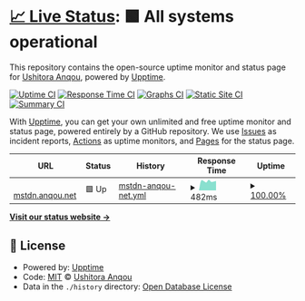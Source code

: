 # [📈 Live Status](https://ushitora-anqou.github.io/upptime-mstdn.anqou.net): <!--live status--> **🟩 All systems operational**

This repository contains the open-source uptime monitor and status page for [Ushitora Anqou](https://anqou.net), powered by [Upptime](https://github.com/upptime/upptime).

[![Uptime CI](https://github.com/ushitora-anqou/upptime-mstdn.anqou.net/workflows/Uptime%20CI/badge.svg)](https://github.com/ushitora-anqou/upptime-mstdn.anqou.net/actions?query=workflow%3A%22Uptime+CI%22)
[![Response Time CI](https://github.com/ushitora-anqou/upptime-mstdn.anqou.net/workflows/Response%20Time%20CI/badge.svg)](https://github.com/ushitora-anqou/upptime-mstdn.anqou.net/actions?query=workflow%3A%22Response+Time+CI%22)
[![Graphs CI](https://github.com/ushitora-anqou/upptime-mstdn.anqou.net/workflows/Graphs%20CI/badge.svg)](https://github.com/ushitora-anqou/upptime-mstdn.anqou.net/actions?query=workflow%3A%22Graphs+CI%22)
[![Static Site CI](https://github.com/ushitora-anqou/upptime-mstdn.anqou.net/workflows/Static%20Site%20CI/badge.svg)](https://github.com/ushitora-anqou/upptime-mstdn.anqou.net/actions?query=workflow%3A%22Static+Site+CI%22)
[![Summary CI](https://github.com/ushitora-anqou/upptime-mstdn.anqou.net/workflows/Summary%20CI/badge.svg)](https://github.com/ushitora-anqou/upptime-mstdn.anqou.net/actions?query=workflow%3A%22Summary+CI%22)

With [Upptime](https://upptime.js.org), you can get your own unlimited and free uptime monitor and status page, powered entirely by a GitHub repository. We use [Issues](https://github.com/ushitora-anqou/upptime-mstdn.anqou.net/issues) as incident reports, [Actions](https://github.com/ushitora-anqou/upptime-mstdn.anqou.net/actions) as uptime monitors, and [Pages](https://ushitora-anqou.github.io/upptime-mstdn.anqou.net) for the status page.

<!--start: status pages-->
<!-- This summary is generated by Upptime (https://github.com/upptime/upptime) -->
<!-- Do not edit this manually, your changes will be overwritten -->
<!-- prettier-ignore -->
| URL | Status | History | Response Time | Uptime |
| --- | ------ | ------- | ------------- | ------ |
| <img alt="" src="https://icons.duckduckgo.com/ip3/mstdn.anqou.net.ico" height="13"> [mstdn.anqou.net](https://mstdn.anqou.net/health) | 🟩 Up | [mstdn-anqou-net.yml](https://github.com/ushitora-anqou/upptime-mstdn.anqou.net/commits/HEAD/history/mstdn-anqou-net.yml) | <details><summary><img alt="Response time graph" src="./graphs/mstdn-anqou-net/response-time-week.png" height="20"> 482ms</summary><br><a href="https://ushitora-anqou.github.io/upptime-mstdn.anqou.net/history/mstdn-anqou-net"><img alt="Response time 487" src="https://img.shields.io/endpoint?url=https%3A%2F%2Fraw.githubusercontent.com%2Fushitora-anqou%2Fupptime-mstdn.anqou.net%2FHEAD%2Fapi%2Fmstdn-anqou-net%2Fresponse-time.json"></a><br><a href="https://ushitora-anqou.github.io/upptime-mstdn.anqou.net/history/mstdn-anqou-net"><img alt="24-hour response time 527" src="https://img.shields.io/endpoint?url=https%3A%2F%2Fraw.githubusercontent.com%2Fushitora-anqou%2Fupptime-mstdn.anqou.net%2FHEAD%2Fapi%2Fmstdn-anqou-net%2Fresponse-time-day.json"></a><br><a href="https://ushitora-anqou.github.io/upptime-mstdn.anqou.net/history/mstdn-anqou-net"><img alt="7-day response time 482" src="https://img.shields.io/endpoint?url=https%3A%2F%2Fraw.githubusercontent.com%2Fushitora-anqou%2Fupptime-mstdn.anqou.net%2FHEAD%2Fapi%2Fmstdn-anqou-net%2Fresponse-time-week.json"></a><br><a href="https://ushitora-anqou.github.io/upptime-mstdn.anqou.net/history/mstdn-anqou-net"><img alt="30-day response time 500" src="https://img.shields.io/endpoint?url=https%3A%2F%2Fraw.githubusercontent.com%2Fushitora-anqou%2Fupptime-mstdn.anqou.net%2FHEAD%2Fapi%2Fmstdn-anqou-net%2Fresponse-time-month.json"></a><br><a href="https://ushitora-anqou.github.io/upptime-mstdn.anqou.net/history/mstdn-anqou-net"><img alt="1-year response time 487" src="https://img.shields.io/endpoint?url=https%3A%2F%2Fraw.githubusercontent.com%2Fushitora-anqou%2Fupptime-mstdn.anqou.net%2FHEAD%2Fapi%2Fmstdn-anqou-net%2Fresponse-time-year.json"></a></details> | <details><summary><a href="https://ushitora-anqou.github.io/upptime-mstdn.anqou.net/history/mstdn-anqou-net">100.00%</a></summary><a href="https://ushitora-anqou.github.io/upptime-mstdn.anqou.net/history/mstdn-anqou-net"><img alt="All-time uptime 99.99%" src="https://img.shields.io/endpoint?url=https%3A%2F%2Fraw.githubusercontent.com%2Fushitora-anqou%2Fupptime-mstdn.anqou.net%2FHEAD%2Fapi%2Fmstdn-anqou-net%2Fuptime.json"></a><br><a href="https://ushitora-anqou.github.io/upptime-mstdn.anqou.net/history/mstdn-anqou-net"><img alt="24-hour uptime 100.00%" src="https://img.shields.io/endpoint?url=https%3A%2F%2Fraw.githubusercontent.com%2Fushitora-anqou%2Fupptime-mstdn.anqou.net%2FHEAD%2Fapi%2Fmstdn-anqou-net%2Fuptime-day.json"></a><br><a href="https://ushitora-anqou.github.io/upptime-mstdn.anqou.net/history/mstdn-anqou-net"><img alt="7-day uptime 100.00%" src="https://img.shields.io/endpoint?url=https%3A%2F%2Fraw.githubusercontent.com%2Fushitora-anqou%2Fupptime-mstdn.anqou.net%2FHEAD%2Fapi%2Fmstdn-anqou-net%2Fuptime-week.json"></a><br><a href="https://ushitora-anqou.github.io/upptime-mstdn.anqou.net/history/mstdn-anqou-net"><img alt="30-day uptime 100.00%" src="https://img.shields.io/endpoint?url=https%3A%2F%2Fraw.githubusercontent.com%2Fushitora-anqou%2Fupptime-mstdn.anqou.net%2FHEAD%2Fapi%2Fmstdn-anqou-net%2Fuptime-month.json"></a><br><a href="https://ushitora-anqou.github.io/upptime-mstdn.anqou.net/history/mstdn-anqou-net"><img alt="1-year uptime 99.99%" src="https://img.shields.io/endpoint?url=https%3A%2F%2Fraw.githubusercontent.com%2Fushitora-anqou%2Fupptime-mstdn.anqou.net%2FHEAD%2Fapi%2Fmstdn-anqou-net%2Fuptime-year.json"></a></details>

<!--end: status pages-->

[**Visit our status website →**](https://ushitora-anqou.github.io/upptime-mstdn.anqou.net)

## 📄 License

- Powered by: [Upptime](https://github.com/upptime/upptime)
- Code: [MIT](./LICENSE) © [Ushitora Anqou](https://anqou.net)
- Data in the `./history` directory: [Open Database License](https://opendatacommons.org/licenses/odbl/1-0/)
